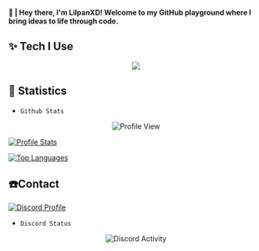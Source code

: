 **👋  |  Hey there, I'm LilpanXD! Welcome to my GitHub playground where I bring ideas to life through code.**

## **✨ Tech I Use**
<p align="center">
  <a href="https://lilpanxd.vercel.app">
    <img src="https://skillicons.dev/icons?i=bash,css,discord,electron,express,github,html,js,mongodb,nodejs,powershell,next,redis,tailwind,ts,vscode,lua&perline=8" />
  </a>
  
## **🏓 Statistics**

- `Github Stats`
</p>
<p align="center">
  <img src="https://komarev.com/ghpvc/?username=LilpanXD&label=Profile%20views&color=blueviolet&style=flat" alt="Profile View" />
</p>
                    
[![Profile Stats](https://github-readme-stats.vercel.app/api?username=LilpanXD&theme=blue-green)](#-statistics)

[![Top Languages](https://github-readme-stats.vercel.app/api/top-langs/?username=LilpanXD&theme=blue-green)](#-statistics)

## **☎️Contact**
[![Discord Profile](https://img.shields.io/badge/Discord-7289DA?style=for-the-badge&logo=discord&logoColor=white)](https://discord.com/users/1163562149415747615)

-  `Discord Status`
</p>
<p align="center">
  <img src="https://discord.c99.nl/widget/theme-3/1163562149415747615.png" alt="Discord Activity" />
</p>
